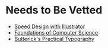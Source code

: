 # Needs to Be Vetted

- [Speed Design with Illustrator](http://www.designsprint.net/)
- [Foundations of Computer Science](http://i.stanford.edu/~ullman/focs.html)
- [Butterick's Practical Typography](http://practicaltypography.com/)
